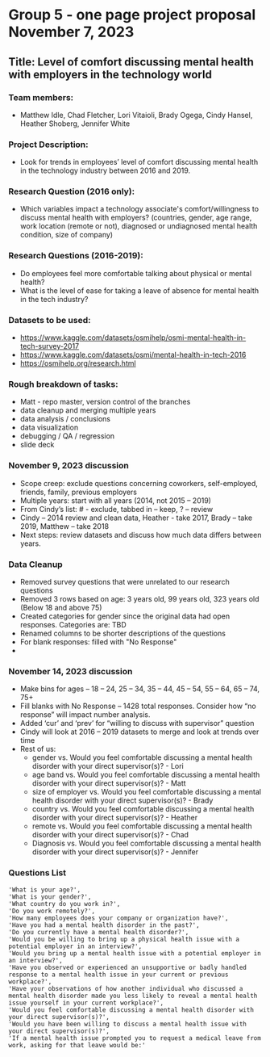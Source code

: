 # Group 5 - one page project proposal November 7, 2023
## Title: Level of comfort discussing mental health with employers in the technology world
### Team members: 
- Matthew Idle, Chad Fletcher, Lori Vitaioli, Brady Ogega, Cindy Hansel, Heather Shoberg, Jennifer White
### Project Description: 
- Look for trends in employees’ level of comfort discussing mental health in the technology industry between 2016 and 2019.

### Research Question (2016 only):
- Which variables impact a technology associate's comfort/willingness to discuss mental health with employers? (countries, gender, age range, work location (remote or not), diagnosed or undiagnosed mental health condition,  size of company)

### Research Questions (2016-2019):
- Do employees feel more comfortable talking about physical or mental health?
- What is the level of ease for taking a leave of absence for mental health in the tech industry?

### Datasets to be used: 
- https://www.kaggle.com/datasets/osmihelp/osmi-mental-health-in-tech-survey-2017
- https://www.kaggle.com/datasets/osmi/mental-health-in-tech-2016
- https://osmihelp.org/research.html

### Rough breakdown of tasks:
- Matt - repo master, version control of the branches
- data cleanup and merging multiple years
- data analysis / conclusions
- data visualization 
- debugging / QA / regression
- slide deck

### November 9, 2023 discussion
- Scope creep: exclude questions concerning coworkers, self-employed, friends, family, previous employers
- Multiple years: start with all years (2014, not 2015 – 2019)
- From Cindy’s list:  # - exclude, tabbed in – keep, ? – review
- Cindy – 2014 review and clean data, Heather - take 2017, Brady – take 2019, Matthew – take 2018
- Next steps: review datasets and discuss how much data differs between years.

### Data Cleanup
- Removed survey questions that were unrelated to our research questions
- Removed 3 rows based on age: 3 years old, 99 years old, 323 years old (Below 18 and above 75)
- Created categories for gender since the original data had open responses. Categories are: TBD
- Renamed columns to be shorter descriptions of the questions
- For blank responses: filled with "No Response"
- 
### November 14, 2023 discussion
  -	Make bins for ages – 18 – 24, 25 – 34, 35 – 44, 45 – 54, 55 – 64, 65 – 74, 75+
  -	Fill blanks with No Response – 1428 total responses. Consider how “no response” will impact number analysis.
  -	Added ‘cur’ and ‘prev’ for “willing to discuss with supervisor” question
  -	Cindy will look at 2016 – 2019 datasets to merge and look at trends over time
  -	Rest of us: 
    -	gender vs. Would you feel comfortable discussing a mental health disorder with your direct supervisor(s)? - Lori
    -	age band vs. Would you feel comfortable discussing a mental health disorder with your direct supervisor(s)? - Matt
    -	size of employer vs. Would you feel comfortable discussing a mental health disorder with your direct supervisor(s)? - Brady
    -	country vs. Would you feel comfortable discussing a mental health disorder with your direct supervisor(s)? - Heather
    - remote vs. Would you feel comfortable discussing a mental health disorder with your direct supervisor(s)? - Chad
    -	Diagnosis vs. Would you feel comfortable discussing a mental health disorder with your direct supervisor(s)? - Jennifer

### Questions List
    'What is your age?', 
    'What is your gender?',
    'What country do you work in?', 
    'Do you work remotely?',
    'How many employees does your company or organization have?',
    'Have you had a mental health disorder in the past?',
    'Do you currently have a mental health disorder?',
    'Would you be willing to bring up a physical health issue with a potential employer in an interview?',
    'Would you bring up a mental health issue with a potential employer in an interview?',
    'Have you observed or experienced an unsupportive or badly handled response to a mental health issue in your current or previous workplace?',
    'Have your observations of how another individual who discussed a mental health disorder made you less likely to reveal a mental health issue yourself in your current workplace?',
    'Would you feel comfortable discussing a mental health disorder with your direct supervisor(s)?',
    'Would you have been willing to discuss a mental health issue with your direct supervisor(s)?',
    'If a mental health issue prompted you to request a medical leave from work, asking for that leave would be:'
